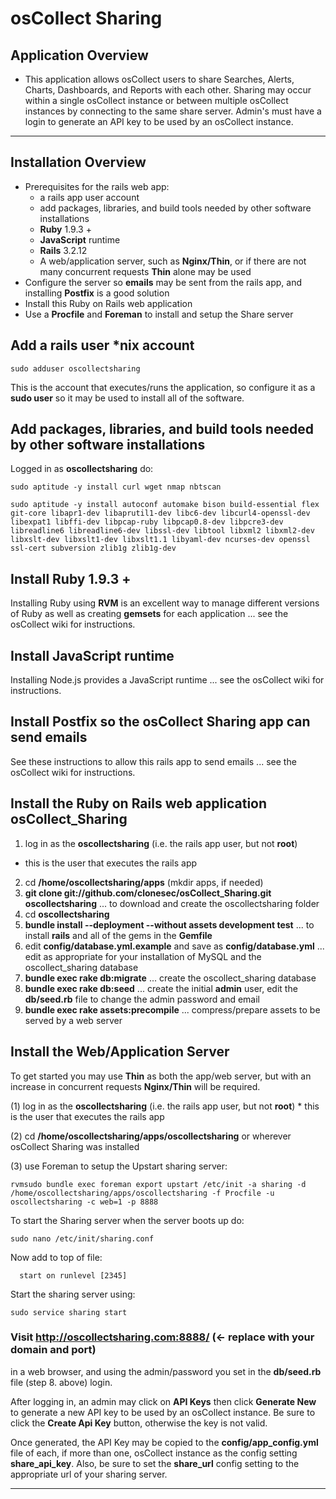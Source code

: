 # osCollect Sharing

## Application Overview

* This application allows osCollect users to share Searches, Alerts, Charts, Dashboards, and Reports 
with each other.  Sharing may occur within a single osCollect instance or between multiple osCollect 
instances by connecting to the same share server.  Admin's must have a login to generate an API key to 
be used by an osCollect instance.

***

## Installation Overview

* Prerequisites for the rails web app:
  * a rails app user account
  * add packages, libraries, and build tools needed by other software installations
  * **Ruby** 1.9.3 +
  * **JavaScript** runtime
  * **Rails** 3.2.12
  * A web/application server, such as **Nginx/Thin**, or if there are not many concurrent requests **Thin** alone may be used
* Configure the server so **emails** may be sent from the rails app, and installing **Postfix** is a good solution
* Install this Ruby on Rails web application
* Use a **Procfile** and **Foreman** to install and setup the Share server


## Add a rails user *nix account

```
sudo adduser oscollectsharing
```

This is the account that executes/runs the application, so configure it as a **sudo user** so it may be used to install all of the software.


## Add packages, libraries, and build tools needed by other software installations

Logged in as **oscollectsharing** do:

```
sudo aptitude -y install curl wget nmap nbtscan
```

```
sudo aptitude -y install autoconf automake bison build-essential flex git-core libapr1-dev libaprutil1-dev libc6-dev libcurl4-openssl-dev libexpat1 libffi-dev libpcap-ruby libpcap0.8-dev libpcre3-dev libreadline6 libreadline6-dev libssl-dev libtool libxml2 libxml2-dev libxslt-dev libxslt1-dev libxslt1.1 libyaml-dev ncurses-dev openssl ssl-cert subversion zlib1g zlib1g-dev
```

## Install Ruby 1.9.3 +

Installing Ruby using **RVM** is an excellent way to manage different versions of Ruby as well as creating **gemsets** for each application  ... see the osCollect wiki for instructions.


## Install JavaScript runtime

Installing Node.js provides a JavaScript runtime ... see the osCollect wiki for instructions.


## Install Postfix so the osCollect Sharing app can send emails

See these instructions to allow this rails app to send emails ... see the osCollect wiki for instructions.


## Install the Ruby on Rails web application osCollect_Sharing

1. log in as the **oscollectsharing** (i.e. the rails app user, but not **root**)
  * this is the user that executes the rails app
2. cd **/home/oscollectsharing/apps** (mkdir apps, if needed)
3. **git clone git://github.com/clonesec/osCollect_Sharing.git oscollectsharing** ... to download and create the oscollectsharing folder
4. cd **oscollectsharing**
5. **bundle install --deployment --without assets development test** ... to install **rails** and all of the gems in the **Gemfile**
6. edit **config/database.yml.example** and save as **config/database.yml** ... edit as appropriate for your installation of MySQL and the oscollect_sharing database
7. **bundle exec rake db:migrate** ... create the oscollect_sharing database
8. **bundle exec rake db:seed** ... create the initial **admin** user, edit the **db/seed.rb** file to change the admin password and email
9. **bundle exec rake assets:precompile** ... compress/prepare assets to be served by a web server


## Install the Web/Application Server

To get started you may use **Thin** as both the app/web server, but with an increase in concurrent requests **Nginx/Thin** will be required.

(1) log in as the **oscollectsharing** (i.e. the rails app user, but not **root**)
	* this is the user that executes the rails app

(2) cd **/home/oscollectsharing/apps/oscollectsharing** or wherever osCollect Sharing was installed

(3) use Foreman to setup the Upstart sharing server:

```
rvmsudo bundle exec foreman export upstart /etc/init -a sharing -d /home/oscollectsharing/apps/oscollectsharing -f Procfile -u oscollectsharing -c web=1 -p 8888
```

To start the Sharing server when the server boots up do:

```
sudo nano /etc/init/sharing.conf
```

Now add to top of file:

```
  start on runlevel [2345]
```

Start the sharing server using:

```
sudo service sharing start
```


### Visit http://oscollectsharing.com:8888/ (<- replace with your domain and port)
in a web browser, and using the admin/password you set in the **db/seed.rb** file (step 8. above) login.

After logging in, an admin may click on **API Keys** then click **Generate New** to generate a new API 
key to be used by an osCollect instance.  Be sure to click the **Create Api Key** button, otherwise the 
key is not valid.

Once generated, the API Key may be copied to the **config/app_config.yml** file of 
each, if more than one, osCollect instance as the config setting **share_api_key**.
Also, be sure to set the **share_url** config setting to the appropriate url of your sharing server.


***
